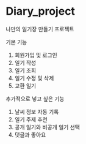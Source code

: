 # Diary_project
나만의 일기장 만들기 프로젝트

기본 기능
1. 회원가입 및 로그인
2. 일기 작성
3. 일기 조회
4. 일기 수정 및 삭제
5. 교환 일기

추가적으로 넣고 싶은 기능
1. 날씨 정보 자동 기록
2. 일기 주제 추천
3. 공개 일기와 비공개 일기 선택
4. 댓글과 좋아요
